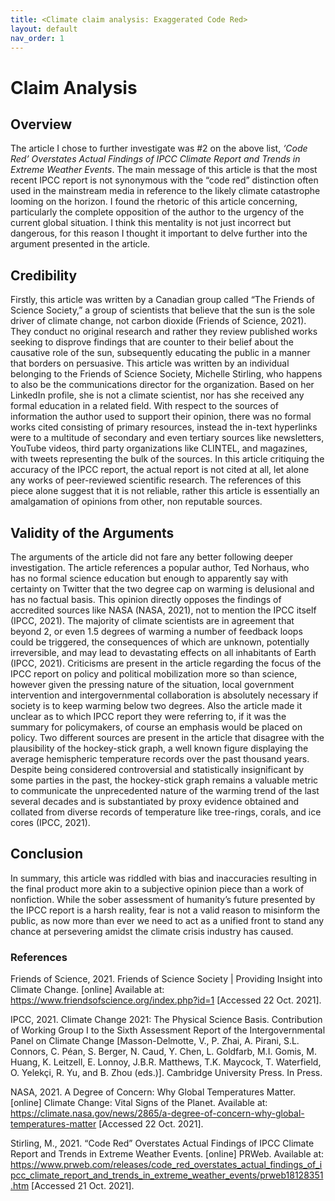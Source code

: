 ```yaml
---
title: <Climate claim analysis: Exaggerated Code Red>
layout: default
nav_order: 1
---
```

# Claim Analysis
## Overview
The article I chose to further investigate was #2 on the above list, *‘Code Red’ Overstates Actual Findings of IPCC Climate Report and Trends in Extreme Weather Events*. The main message of this article is that the most recent IPCC report is not synonymous with the “code red” distinction often used in the mainstream media in reference to the likely climate catastrophe looming on the horizon. I found the rhetoric of this article concerning, particularly the complete opposition of the author to the urgency of the current global situation. I think this mentality is not just incorrect but dangerous, for this reason I thought it important to delve further into the argument presented in the article. 
## Credibility
Firstly, this article was written by a Canadian group called “The Friends of Science Society,” a group of scientists that believe that the sun is the sole driver of climate change, not carbon dioxide (Friends of Science, 2021). They conduct no original research and rather they review published works seeking to disprove findings that are counter to their belief about the causative role of the sun, subsequently educating the public in a manner that borders on persuasive. This article was written by an individual belonging to the Friends of Science Society, Michelle Stirling, who happens to also be the communications director for the organization. Based on her LinkedIn profile, she is not a climate scientist, nor has she received any formal education in a related field. With respect to the sources of information the author used to support their opinion, there was no formal works cited consisting of primary resources, instead the in-text hyperlinks were to a multitude of secondary and even tertiary sources like newsletters, YouTube videos, third party organizations like CLINTEL, and magazines, with tweets representing the bulk of the sources. In this article critiquing the accuracy of the IPCC report, the actual report is not cited at all, let alone any works of peer-reviewed scientific research. The references of this piece alone suggest that it is not reliable, rather this article is essentially an amalgamation of opinions from other, non reputable sources. 
## Validity of the Arguments
The arguments of the article did not fare any better following deeper investigation. The article references a popular author, Ted Norhaus, who has no formal science education but enough to apparently say with certainty on Twitter that the two degree cap on warming is delusional and has no factual basis. This opinion directly opposes the findings of accredited sources like NASA (NASA, 2021), not to mention the IPCC itself (IPCC, 2021). The majority of climate scientists are in agreement that beyond 2, or even 1.5 degrees of warming a number of feedback loops could be triggered, the consequences of which are unknown, potentially irreversible, and may lead to devastating effects on all inhabitants of Earth (IPCC, 2021). Criticisms are present in the article regarding the focus of the IPCC report on policy and political mobilization more so than science, however given the pressing nature of the situation, local government intervention and intergovernmental collaboration is absolutely necessary if society is to keep warming below two degrees. Also the article made it unclear as to which IPCC report they were referring to, if it was the summary for policymakers, of course an emphasis would be placed on policy. Two different sources are present in the article that disagree with the plausibility of the hockey-stick graph, a well known figure displaying the average hemispheric temperature records over the past thousand years. Despite being considered controversial and statistically insignificant by some parties in the past, the hockey-stick graph remains a valuable metric to communicate the unprecedented nature of the warming trend of the last several decades and is substantiated by proxy evidence obtained and collated from diverse records of temperature like tree-rings, corals, and ice cores (IPCC, 2021). 
## Conclusion
In summary, this article was riddled with bias and inaccuracies resulting in the final product more akin to a subjective opinion piece than a work of nonfiction. While the sober assessment of humanity’s future presented by the IPCC report is a harsh reality, fear is not a valid reason to misinform the public, as now more than ever we need to act as a unified front to stand any chance at persevering amidst the climate crisis industry has caused.
### References
Friends of Science, 2021. Friends of Science Society | Providing Insight into Climate Change. [online] Available at: <https://www.friendsofscience.org/index.php?id=1> [Accessed 22 Oct. 2021].

IPCC, 2021. Climate Change 2021: The Physical Science Basis. Contribution of Working Group I to the Sixth Assessment Report of the Intergovernmental Panel on Climate Change [Masson-Delmotte, V., P. Zhai, A. Pirani, S.L. Connors, C. Péan, S. Berger, N. Caud, Y. Chen, L. Goldfarb, M.I. Gomis, M. Huang, K. Leitzell, E. Lonnoy, J.B.R. Matthews, T.K. Maycock, T. Waterfield, O. Yelekçi, R. Yu, and B. Zhou (eds.)]. Cambridge University Press. In Press.

NASA, 2021. A Degree of Concern: Why Global Temperatures Matter. [online] Climate Change: Vital Signs of the Planet. Available at: <https://climate.nasa.gov/news/2865/a-degree-of-concern-why-global-temperatures-matter> [Accessed 22 Oct. 2021].

Stirling, M., 2021. “Code Red” Overstates Actual Findings of IPCC Climate Report and Trends in Extreme Weather Events. [online] PRWeb. Available at: <https://www.prweb.com/releases/code_red_overstates_actual_findings_of_ipcc_climate_report_and_trends_in_extreme_weather_events/prweb18128351.htm> [Accessed 21 Oct. 2021].

